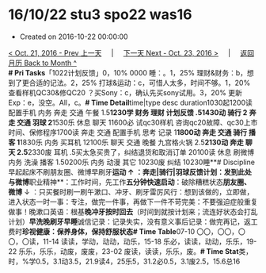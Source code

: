 # 16/10/22 stu3 spo22 was16

* Created on 2016-10-22 00:00:00

[&lt; Oct. 21, 2016 - Prev 上一天](d21.md)     \|     [下一天 Next - Oct. 23, 2016 &gt;](d23.md)     \|     [返回月历 Back to Month ^](index.md)   
**\# Pri Tasks**「1022计划反馈」0，10% 0000 睡：。1，25% 理财&财务：b，想到了更合适的记法。2，25% 打球&运动：c，可惜人太多，时间不够。1，20% 查看样机QC30&修QC20 ？买Sony：c，确认先买sony试用。3，20% 更新Exp：e，没空。All，c。**\# Time Detail**time\|type desc duration1030起1200读 配置手机 内务 奔走 交通 午餐 1.5**1230学 财务 理财 计划反馈 .51430动 骑行 2** **奔走 交通 羽球 2**1530乐 休息 聊天 11600必 试qc30样机 咨询qc20故障、qc30上市时间、保修程序1700读 奔走 交通 配置手机 思考 记录 1**1800动 奔走 交通 骑行 播客 1**1830乐 内务 买耳机 12100乐 聊天 交通 晚餐 九宫格火锅 2.5**2130动 奔走 聊天 2.5**2330废 耳机 .5买太急买贵了，纠结退货和取消订单 20100读 休息 刷微博 内务 洗澡 播客 1.50200乐 内务 动漫 其它 10230废 纠结 10230睡**\# Discipline早起起床不刷朋友圈、微博早刷牙**运动 ↑ ：奔走\|骑行\|羽球反馈计划：发到此处与微博**职业精神**：工作时间，先工作**五分钟快速启动**：破除糟糕状态**朋友圈、微博** ↓ ：只买餐时刷一刷午漱口、冲牙、刷牙雷厉风行：想到该做的，立即做，进入状态一时一事：专注，做完一件事，再做下一件不苛完美：不要强迫症般重复做事！晚漱口英语：根基**晚冲牙按时回去**（时间到就按计划来；流连好状态会打乱计划）**早洗晚刷牙早睡**诚信记录：记录失实，没有意义事后记录：做完再记，返工费时**珍视健康：保养身体，保持舒服状态\# Time Table**07-10 〇〇，〇〇，〇〇，〇读，11-14 读读，学动，动动，动乐，15-18 乐必，读读，动动，乐乐，19-22 乐乐，乐乐，动废，废废，23-02 废读，读读，乐乐，废。**\# Time Stat**类，时，%学0.5，3.1动3.5，21.9读4，25乐5，31.2必0.5，3.1废2.5，15.6总16


